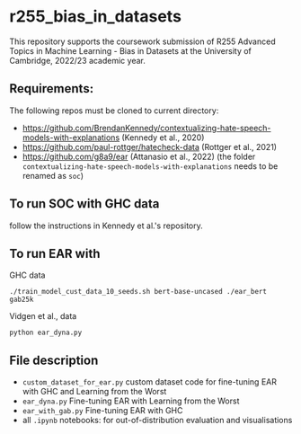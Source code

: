 
# r255_bias_in_datasets
This repository supports the coursework submission of R255 Advanced Topics in Machine Learning - Bias in Datasets at the University of Cambridge, 2022/23 academic year.

## Requirements: 
The following repos must be cloned to current directory:

 - https://github.com/BrendanKennedy/contextualizing-hate-speech-models-with-explanations (Kennedy et al., 2020)
 - https://github.com/paul-rottger/hatecheck-data (Rottger et al., 2021)
 - https://github.com/g8a9/ear (Attanasio et al., 2022)
	(the folder `contextualizing-hate-speech-models-with-explanations` needs to be renamed as `soc`)

## To run SOC with GHC data
follow the instructions in Kennedy et al.'s repository.

## To run EAR with 
GHC data

    ./train_model_cust_data_10_seeds.sh bert-base-uncased ./ear_bert gab25k
Vidgen et al., data

    python ear_dyna.py

## File description
 - `custom_dataset_for_ear.py` custom dataset code for fine-tuning EAR with GHC and Learning from the Worst
- `ear_dyna.py` Fine-tuning EAR with Learning from the Worst
- `ear_with_gab.py` Fine-tuning EAR with GHC
- all `.ipynb` notebooks: for out-of-distribution evaluation and visualisations
